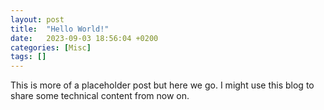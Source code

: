```yaml
---
layout: post
title:  "Hello World!"
date:   2023-09-03 18:56:04 +0200
categories: [Misc]
tags: []
---
```

This is more of a placeholder post but here we go. I might use this blog to
share some technical content from now on.
